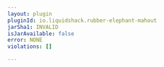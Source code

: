 ```yaml
---
layout: plugin
pluginId: io.liquidshack.rubber-elephant-mahout
jarSha1: INVALID
isJarAvailable: false
error: NONE
violations: []

---
```

